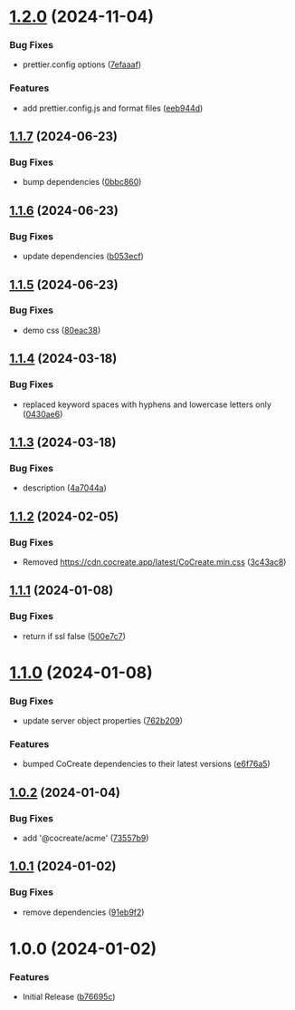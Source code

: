 # [1.2.0](https://github.com/CoCreate-app/CoCreate-server/compare/v1.1.7...v1.2.0) (2024-11-04)


### Bug Fixes

* prettier.config options ([7efaaaf](https://github.com/CoCreate-app/CoCreate-server/commit/7efaaaf1af097d760e344c6c36f49ee41db1408b))


### Features

* add prettier.config.js and format files ([eeb944d](https://github.com/CoCreate-app/CoCreate-server/commit/eeb944df0bbf418801439627c2e0cf29ad5c4581))

## [1.1.7](https://github.com/CoCreate-app/CoCreate-server/compare/v1.1.6...v1.1.7) (2024-06-23)


### Bug Fixes

* bump dependencies ([0bbc860](https://github.com/CoCreate-app/CoCreate-server/commit/0bbc860bf23e7011f17a975ae61ef9a6814da44b))

## [1.1.6](https://github.com/CoCreate-app/CoCreate-server/compare/v1.1.5...v1.1.6) (2024-06-23)


### Bug Fixes

* update dependencies ([b053ecf](https://github.com/CoCreate-app/CoCreate-server/commit/b053ecfe70ecea985a0a7d55758c4ef384dfaac5))

## [1.1.5](https://github.com/CoCreate-app/CoCreate-server/compare/v1.1.4...v1.1.5) (2024-06-23)


### Bug Fixes

* demo css ([80eac38](https://github.com/CoCreate-app/CoCreate-server/commit/80eac38203ecad232206594177a7c7c3194f50d9))

## [1.1.4](https://github.com/CoCreate-app/CoCreate-server/compare/v1.1.3...v1.1.4) (2024-03-18)


### Bug Fixes

* replaced keyword spaces with hyphens and lowercase letters only ([0430ae6](https://github.com/CoCreate-app/CoCreate-server/commit/0430ae6a5deb4afa5affda493dac0abc1e23e807))

## [1.1.3](https://github.com/CoCreate-app/CoCreate-server/compare/v1.1.2...v1.1.3) (2024-03-18)


### Bug Fixes

* description ([4a7044a](https://github.com/CoCreate-app/CoCreate-server/commit/4a7044ab74efda9d020cfcb570396432ea1e24ec))

## [1.1.2](https://github.com/CoCreate-app/CoCreate-server/compare/v1.1.1...v1.1.2) (2024-02-05)


### Bug Fixes

* Removed https://cdn.cocreate.app/latest/CoCreate.min.css ([3c43ac8](https://github.com/CoCreate-app/CoCreate-server/commit/3c43ac8338775f6914cbe3511b79ac00154dde26))

## [1.1.1](https://github.com/CoCreate-app/CoCreate-server/compare/v1.1.0...v1.1.1) (2024-01-08)


### Bug Fixes

* return if ssl false ([500e7c7](https://github.com/CoCreate-app/CoCreate-server/commit/500e7c7898f3a3a5ecc676ca68cd105cc1f29a6f))

# [1.1.0](https://github.com/CoCreate-app/CoCreate-server/compare/v1.0.2...v1.1.0) (2024-01-08)


### Bug Fixes

* update server object properties ([762b209](https://github.com/CoCreate-app/CoCreate-server/commit/762b209ffbb22ebf9bb992d14f96eeeac2391bda))


### Features

* bumped CoCreate dependencies to their latest versions ([e6f76a5](https://github.com/CoCreate-app/CoCreate-server/commit/e6f76a57be9e4581c82fcf3e8e57768df35dfcd8))

## [1.0.2](https://github.com/CoCreate-app/CoCreate-server/compare/v1.0.1...v1.0.2) (2024-01-04)


### Bug Fixes

* add '@cocreate/acme' ([73557b9](https://github.com/CoCreate-app/CoCreate-server/commit/73557b97d0a8f47d5cbb2b0b6f66dc87b5aa7a29))

## [1.0.1](https://github.com/CoCreate-app/CoCreate-server/compare/v1.0.0...v1.0.1) (2024-01-02)


### Bug Fixes

* remove dependencies ([91eb9f2](https://github.com/CoCreate-app/CoCreate-server/commit/91eb9f2643b154590ea58a431930b137645fd8e3))

# 1.0.0 (2024-01-02)


### Features

* Initial Release ([b76695c](https://github.com/CoCreate-app/CoCreate-server/commit/b76695cc4c04692a415f7a920369111507ec52a7))
